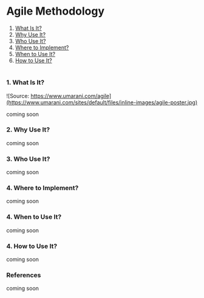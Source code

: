 # Agile Methodology

1. [What Is It?](#1-What-Is-It?)
2. [Why Use It?](#2-Why-Use-It?)
3. [Who Use It?](#3-Who-Use-It?)
4. [Where to Implement?](#4-Where-to-Implement?)
5. [When to Use It?](#5-When-to-Use-It?)
6. [How to Use It?](#6-How-to-Use-It?)

#

### 1. What Is It?

![Source: https://www.umarani.com/agile](https://www.umarani.com/sites/default/files/inline-images/agile-poster.jpg)

coming soon

### 2. Why Use It?
coming soon

### 3. Who Use It?
coming soon

### 4. Where to Implement?
coming soon

### 4. When to Use It?
coming soon

### 4. How to Use It?
coming soon

### References
coming soon